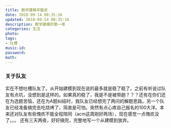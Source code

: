 ```yaml
---
title: 数学建模辛酸史
date: 2018-09-14 00:35:16
updated: 2018-09-14 00:35:16
description: 数学建模的第一夜
categories: 生活
photo: 
tags: 
- 吐槽
music-id: 
password:
math:
---
```

### 关于队友
实在不想吐槽队友了。从开始建模到现在说的最多就是稳了稳了。之前有听说过队友有点坑，没想到是这样的。如果真的稳了，我是不是被带趟？？？还有在你们还在为选题苦恼，还在为A题纠结时，我队友已经想完了两问的解题思路。另一个队友已经准备搞完去吃烧烤了，简直是可怕。突然有点心疼自己报名的100大洋。本来还对队友有些愧疚不能全程陪同（acm这周刚好两场），现在感觉一点愧疚没了。。。
还有三天两夜，好好搞完，完整地写一个从建模到放弃。

